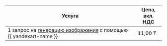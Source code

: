 | Услуга | Цена, <br>вкл. НДС |
| ----- | ----- |
| 1 запрос на [генерацию изображения](../../foundation-models/operations/yandexart/request.md) с помощью {{ yandexart-name }} | 11,00 ₸ |
